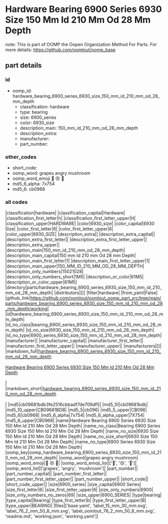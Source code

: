 # Hardware Bearing 6900 Series 6930 Size 150 Mm Id 210 Mm Od 28 Mm Depth  

note: This is part of OOMP the Oopen Organization Method For Parts. For more details: https://github.com/oomlout/oomp_base

##  part details





### id
* oomp_id: hardware_bearing_6900_series_6930_size_150_mm_id_210_mm_od_28_mm_depth
  * classification: hardware
  * type: bearing
  * size: 6900_series
  * color: 6930_size
  * description_main: 150_mm_id_210_mm_od_28_mm_depth
  * description_extra: 
  * manufacturer: 
  * part_number: 

### other_codes
* short_code: 
* oomp_word: grapes angry mushroom
* oomp_word_emoji :grapes: :angry: :mushroom:
* md5_6_alpha: 7x754
* md5_6: cb0968

### all codes 
|classification|hardware|
|classification_capital|Hardware|
|classification_first_letter|h|
|classification_first_letter_upper|H|
|classification_upper|HARDWARE|
|color|6930_size|
|color_capital|6930 Size|
|color_first_letter|6|
|color_first_letter_upper|6|
|color_upper|6930_SIZE|
|description_extra||
|description_extra_capital||
|description_extra_first_letter||
|description_extra_first_letter_upper||
|description_extra_upper||
|description_main|150_mm_id_210_mm_od_28_mm_depth|
|description_main_capital|150 mm Id 210 mm Od 28 mm Depth|
|description_main_first_letter|1|
|description_main_first_letter_upper|1|
|description_main_upper|150_MM_ID_210_MM_OD_28_MM_DEPTH|
|description_only_numbers|15021028|
|description_only_numbers_short|1M5|
|description_or_color|61M5|
|description_or_color_upper|61M5|
|directory|parts/hardware_bearing_6900_series_6930_size_150_mm_id_210_mm_od_28_mm_depth|
|distributors|[]|
|filter|hardware|
|from_yaml|False|
|github_link|https://github.com/oomlout/oomlout_oomp_part_src/tree/main/parts/hardware_bearing_6900_series_6930_size_150_mm_id_210_mm_od_28_mm_depth/working|
|id|hardware_bearing_6900_series_6930_size_150_mm_id_210_mm_od_28_mm_depth|
|id_no_class|bearing_6900_series_6930_size_150_mm_id_210_mm_od_28_mm_depth|
|id_no_size|6930_size_150_mm_id_210_mm_od_28_mm_depth|
|id_no_type|6900_series_6930_size_150_mm_id_210_mm_od_28_mm_depth|
|manufacturer||
|manufacturer_capital||
|manufacturer_first_letter||
|manufacturer_first_letter_upper||
|manufacturer_upper||
|manufacturers|[]|
|markdown_full|[hardware_bearing_6900_series_6930_size_150_mm_id_210_mm_od_28_mm_depth](https://github.com/oomlout/oomlout_oomp_part_src/tree/main/parts/hardware_bearing_6900_series_6930_size_150_mm_id_210_mm_od_28_mm_depth/working)<br>[](https://github.com/oomlout/oomlout_oomp_part_src/tree/main/parts/hardware_bearing_6900_series_6930_size_150_mm_id_210_mm_od_28_mm_depth/working)<br>[Hardware Bearing 6900 Series 6930 Size 150 Mm Id 210 Mm Od 28 Mm Depth](https://github.com/oomlout/oomlout_oomp_part_src/tree/main/parts/hardware_bearing_6900_series_6930_size_150_mm_id_210_mm_od_28_mm_depth/working)<br><br>|
|markdown_short|[hardware_bearing_6900_series_6930_size_150_mm_id_210_mm_od_28_mm_depth](https://github.com/oomlout/oomlout_oomp_part_src/tree/main/parts/hardware_bearing_6900_series_6930_size_150_mm_id_210_mm_od_28_mm_depth/working)<br><br>|
|md5|cb09681bdb3fe2516cbbadf7de709df5|
|md5_10|cb09681bdb|
|md5_10_upper|CB09681BDB|
|md5_5|cb096|
|md5_5_upper|CB096|
|md5_6|cb0968|
|md5_6_alpha|7x754|
|md5_6_alpha_upper|7X754|
|md5_6_upper|CB0968|
|name|Hardware Bearing 6900 Series 6930 Size 150 Mm Id 210 Mm Od 28 Mm Depth|
|name_no_class|Bearing 6900 Series 6930 Size 150 Mm Id 210 Mm Od 28 Mm Depth|
|name_no_size|6930 Size 150 Mm Id 210 Mm Od 28 Mm Depth|
|name_no_size_short|6930 Size 150 Mm Id 210 Mm Od 28 Mm Depth|
|name_no_type|6900 Series 6930 Size 150 Mm Id 210 Mm Od 28 Mm Depth|
|oomp_key|oomp_hardware_bearing_6900_series_6930_size_150_mm_id_210_mm_od_28_mm_depth|
|oomp_word|grapes angry mushroom|
|oomp_word_emoji|:grapes: :angry: :mushroom:|
|oomp_word_emoji_list|[':grapes:', ':angry:', ':mushroom:']|
|oomp_word_list|['grapes', 'angry', 'mushroom']|
|part_number||
|part_number_capital||
|part_number_first_letter||
|part_number_first_letter_upper||
|part_number_upper||
|short_code||
|short_code_upper||
|size|6900_series|
|size_capital|6900 Series|
|size_first_letter|6|
|size_first_letter_upper|6|
|size_only_numbers|6900|
|size_only_numbers_no_zeros|69|
|size_upper|6900_SERIES|
|type|bearing|
|type_capital|Bearing|
|type_first_letter|b|
|type_first_letter_upper|B|
|type_upper|BEARING|
|files|['base.yaml', 'label_15_mm_30_mm.svg', 'label_76_2_mm_50_8_mm.svg', 'label_oomlout_76_2_mm_50_8_mm.svg', 'readme.md', 'working.json', 'working.yaml']|
